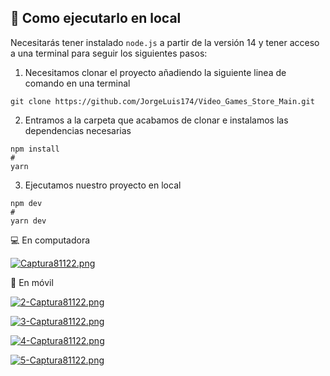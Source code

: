 ## 🚀 Como ejecutarlo en local

Necesitarás tener instalado ``` node.js ``` a partir de la versión 14 y tener acceso a una terminal para seguir los siguientes pasos:
>
1. Necesitamos clonar el proyecto añadiendo la siguiente linea de comando en una terminal
```
git clone https://github.com/JorgeLuis174/Video_Games_Store_Main.git
```
>
2. Entramos a la carpeta que acabamos de clonar e instalamos las dependencias necesarias
```
npm install
#
yarn
```
>
3. Ejecutamos nuestro proyecto en local
```
npm dev
#
yarn dev
```

💻 En computadora
>
[![Captura81122.png](https://i.postimg.cc/Y2QZQYW5/Captura81122.png)](https://postimg.cc/MXK9Sct5)

📱 En móvil
>
[![2-Captura81122.png](https://i.postimg.cc/0Qzx8QX8/2-Captura81122.png)](https://postimg.cc/N9vZDgwV)

>
[![3-Captura81122.png](https://i.postimg.cc/JhqtyGQZ/3-Captura81122.png)](https://postimg.cc/8F7T9k9z)

>
[![4-Captura81122.png](https://i.postimg.cc/SRwK08yF/4-Captura81122.png)](https://postimg.cc/XBkWdrGQ)

>
[![5-Captura81122.png](https://i.postimg.cc/TYDwVk9R/5-Captura81122.png)](https://postimg.cc/dLJwvjpX)

